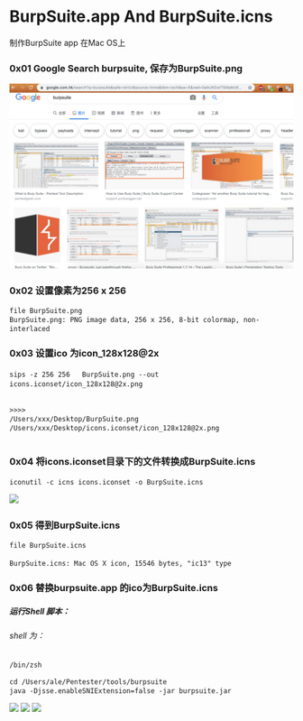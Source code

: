 # BurpSuite.app And BurpSuite.icns

制作BurpSuite app 在Mac OS上 

### 0x01 Google Search burpsuite, 保存为BurpSuite.png

![](./images/Google_search_burpsuite.png)


### 0x02 设置像素为256 x 256

```
file BurpSuite.png                               
BurpSuite.png: PNG image data, 256 x 256, 8-bit colormap, non-interlaced
```

### 0x03 设置ico 为icon_128x128@2x

```sips -z 256 256   BurpSuite.png --out icons.iconset/icon_128x128@2x.png```


```

>>>>
/Users/xxx/Desktop/BurpSuite.png
/Users/xxx/Desktop/icons.iconset/icon_128x128@2x.png
  
```

### 0x04 将icons.iconset目录下的文件转换成BurpSuite.icns

```iconutil -c icns icons.iconset -o BurpSuite.icns```

![](./images/iconutil.png)

### 0x05 得到BurpSuite.icns

```
file BurpSuite.icns

BurpSuite.icns: Mac OS X icon, 15546 bytes, "ic13" type
```

### 0x06 替换burpsuite.app 的ico为BurpSuite.icns


##### 运行Shell 脚本：

###### shell 为：

`/bin/zsh`

```
cd /Users/ale/Pentester/tools/burpsuite
java -Djsse.enableSNIExtension=false -jar burpsuite.jar

```
![](./images/burpsuite-app-shell.png)
![](./images/burp.png)
![](./images/burpdsuite-icns.png)

